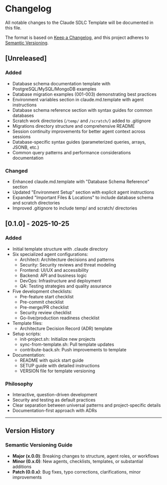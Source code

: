 # Changelog

All notable changes to the Claude SDLC Template will be documented in this file.

The format is based on [Keep a Changelog](https://keepachangelog.com/en/1.0.0/),
and this project adheres to [Semantic Versioning](https://semver.org/spec/v2.0.0.html).

## [Unreleased]

### Added
- Database schema documentation template with PostgreSQL/MySQL/MongoDB examples
- Database migration examples (001-003) demonstrating best practices
- Environment variables section in claude.md.template with agent instructions
- Database schema reference section with syntax guides for common databases
- Scratch work directories (`/temp/` and `/scratch/`) added to .gitignore
- Migrations directory structure and comprehensive README
- Session continuity improvements for better agent context across sessions
- Database-specific syntax guides (parameterized queries, arrays, JSONB, etc.)
- Common query patterns and performance considerations documentation

### Changed
- Enhanced claude.md.template with "Database Schema Reference" section
- Updated "Environment Setup" section with explicit agent instructions
- Expanded "Important Files & Locations" to include database schema and scratch directories
- Improved .gitignore to include temp/ and scratch/ directories

## [0.1.0] - 2025-10-25

### Added
- Initial template structure with .claude directory
- Six specialized agent configurations:
  - Architect: Architecture decisions and patterns
  - Security: Security reviews and threat modeling
  - Frontend: UI/UX and accessibility
  - Backend: API and business logic
  - DevOps: Infrastructure and deployment
  - QA: Testing strategies and quality assurance
- Five development checklists:
  - Pre-feature start checklist
  - Pre-commit checklist
  - Pre-merge/PR checklist
  - Security review checklist
  - Go-live/production readiness checklist
- Template files:
  - Architecture Decision Record (ADR) template
- Setup scripts:
  - init-project.sh: Initialize new projects
  - sync-from-template.sh: Pull template updates
  - contribute-back.sh: Push improvements to template
- Documentation:
  - README with quick start guide
  - SETUP guide with detailed instructions
  - VERSION file for template versioning

### Philosophy
- Interactive, question-driven development
- Security and testing as default practices
- Clear separation between universal patterns and project-specific details
- Documentation-first approach with ADRs

---

## Version History

### Semantic Versioning Guide
- **Major (x.0.0)**: Breaking changes to structure, agent roles, or workflows
- **Minor (0.x.0)**: New agents, checklists, templates, or substantial additions
- **Patch (0.0.x)**: Bug fixes, typo corrections, clarifications, minor improvements
